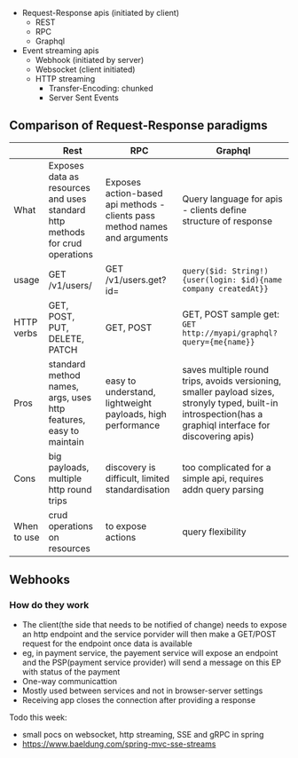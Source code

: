 - Request-Response apis (initiated by client)
  - REST
  - RPC
  - Graphql
- Event streaming apis
  - Webhook (initiated by server)
  - Websocket (client initiated)
  - HTTP streaming
    - Transfer-Encoding: chunked
    - Server Sent Events

## Comparison of Request-Response paradigms
| | Rest| RPC| Graphql|
|---|---|---|---|
| What| Exposes data as resources and uses standard http methods for crud operations | Exposes action-based api methods - clients pass method names and arguments| Query language for apis -  clients define structure of response|
| usage| GET /v1/users/<id> | GET /v1/users.get?id=<id> | ```query($id: String!){user(login: $id){name company createdAt}}```|
| HTTP verbs| GET, POST, PUT, DELETE, PATCH | GET, POST | GET, POST sample get: ```GET http://myapi/graphql?query={me{name}}```|
| Pros| standard method names, args, uses http features, easy to maintain| easy to understand, lightweight payloads, high performance |saves multiple round trips, avoids versioning, smaller payload sizes, stronyly typed, built-in introspection(has a graphiql interface for discovering apis)|
| Cons|big payloads, multiple http round trips| discovery is difficult, limited standardisation| too complicated for a simple api, requires addn query parsing|
| When to use| crud operations on resources| to expose actions| query flexibility|

## Webhooks
### How do they work
- The client(the side that needs to be notified of change) needs to expose an http endpoint and the service porvider will then make a GET/POST request for the endpoint once data is available
- eg, in payment service, the payement service will expose an endpoint and the PSP(payment service provider) will send a message on this EP with status of the payment
- One-way communicattion
- Mostly used between services and not in browser-server settings
- Receiving app closes the connection after providing a response



Todo this week:
- small pocs on websocket, http streaming, SSE and gRPC in spring
- https://www.baeldung.com/spring-mvc-sse-streams
